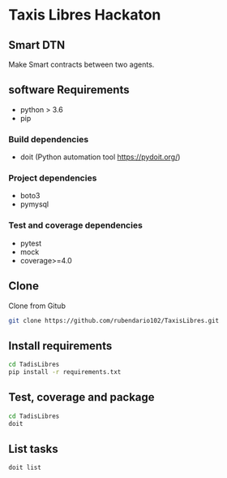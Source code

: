 # Taxis Libres Hackaton
## Smart DTN

Make Smart contracts between two agents.


## software Requirements
- python > 3.6
- pip

### Build dependencies
- doit (Python automation tool https://pydoit.org/)

### Project dependencies
- boto3
- pymysql

### Test and coverage dependencies
- pytest
- mock
- coverage>=4.0

## Clone 
Clone from Gitub

```bash
git clone https://github.com/rubendario102/TaxisLibres.git
```

## Install requirements
```bash
cd TadisLibres
pip install -r requirements.txt
``` 

## Test, coverage and package
```bash
cd TadisLibres
doit
```

## List tasks
```bash
doit list
```

